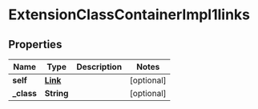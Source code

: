 

# ExtensionClassContainerImpl1links

## Properties

Name | Type | Description | Notes
------------ | ------------- | ------------- | -------------
**self** | [**Link**](Link.md) |  |  [optional]
**_class** | **String** |  |  [optional]




